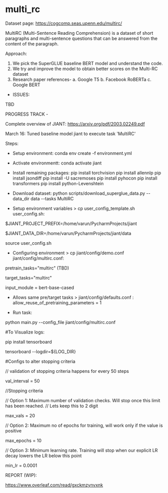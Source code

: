 # multi_rc
Dataset page: https://cogcomp.seas.upenn.edu/multirc/

MultiRC (Multi-Sentence Reading Comprehension) is a dataset of short paragraphs and multi-sentence questions that can be answered from the content of the paragraph.

Approach:
1. We pick the SuperGLUE baseline BERT model and understand the code.
2. We try and improve the model to obtain better scores on the Multi-RC dataset
3. Research paper references- 
a. Google T5
b. Facebook RoBERTa
c. Google BERT

- ISSUES:

TBD


PROGRESS TRACK -

Complete overview of JIANT: https://arxiv.org/pdf/2003.02249.pdf 

March 16: Tuned baseline model jiant to execute task 'MultiRC'

Steps:

- Setup environment: conda env create -f environment.yml

- Activate environmentt: conda activate jiant

- Install remaining packages:
pip install torchvision 
pip install allennlp
pip install jsondiff
pip install -U sacremoses
pip install pyhocon
pip install transformers
pip install python-Levenshtein

- Download dataset: python scripts/download_superglue_data.py --data_dir data --tasks MultiRC

- Setup environment variables > cp user_config_template.sh user_config.sh:

$JIANT_PROJECT_PREFIX=/home/varun/PycharmProjects/jiant
 
$JIANT_DATA_DIR=/home/varun/PycharmProjects/jiant/data

source user_config.sh

- Configuring environment > cp jiant/config/demo.conf jiant/config/multirc.conf:

pretrain_tasks="multirc" (TBD)

target_tasks="multirc"

input_module = bert-base-cased

- Allows same pre/target tasks > jiant/config/defaults.conf : allow_reuse_of_pretraining_parameters = 1

- Run task:

python main.py --config_file jiant/config/multirc.conf

#To Visualize logs:

pip install tensorboard

tensorboard --logdir=${LOG_DIR} 

#Configs to alter stopping criteria

// validation of stopping criteria happens for every 50 steps

val_interval = 50

//Stopping criteria

// Option 1: Maximum number of validation checks. Will stop once this limit has been reached.
// Lets keep this to 2 digit

max_vals = 20

// Option 2: Maximum no of epochs for training, will work only if the value is positive

max_epochs = 10

// Option 3: Minimum learning rate. Training will stop when our explicit LR decay lowers the LR below this point

min_lr = 0.0001


REPORT (WIP): 

https://www.overleaf.com/read/gxckmzynvxnk



